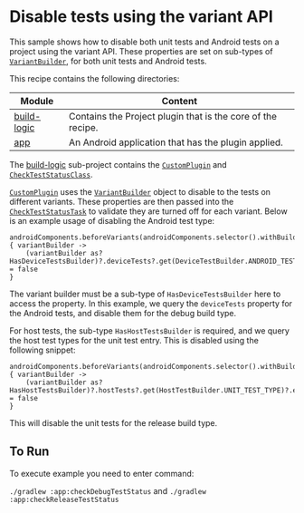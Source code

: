 # Disable tests using the variant API

This sample shows how to disable both unit tests and Android tests on a project using the variant API. These properties
are set on sub-types of [`VariantBuilder`](https://developer.android.com/reference/tools/gradle-api/current/com/android/build/api/variant/VariantBuilder), for both unit tests and Android tests.

This recipe contains the following directories:

| Module                     | Content                                                     |
|----------------------------|-------------------------------------------------------------|
| [build-logic](build-logic) | Contains the Project plugin that is the core of the recipe. |
| [app](app)                 | An Android application that has the plugin applied.         |

The [build-logic](build-logic) sub-project contains the [`CustomPlugin`](build-logic/plugins/src/main/kotlin/CustomPlugin.kt) and [`CheckTestStatusClass`](build-logic/plugins/src/main/kotlin/CheckTestStatusClass.kt).

[`CustomPlugin`](build-logic/plugins/src/main/kotlin/CustomPlugin.kt) uses the [`VariantBuilder`](https://developer.android.com/reference/tools/gradle-api/current/com/android/build/api/variant/VariantBuilder) object to disable to the tests on different variants. These properties
are then passed into the [`CheckTestStatusTask`](build-logic/plugins/src/main/kotlin/CheckTestStatusTask.kt) to validate
they are turned off for each variant. Below is an example usage of disabling the Android test type:

```
androidComponents.beforeVariants(androidComponents.selector().withBuildType("debug")) { variantBuilder ->
    (variantBuilder as? HasDeviceTestsBuilder)?.deviceTests?.get(DeviceTestBuilder.ANDROID_TEST_TYPE)?.enable = false
}
```

The variant builder must be a sub-type of `HasDeviceTestsBuilder` here to access the property. In this example, we
query the `deviceTests` property for the Android tests, and disable them for the debug build type.

For host tests, the sub-type `HasHostTestsBuilder` is required, and we query the host test types for the unit test
entry. This is disabled using the following snippet:

```
androidComponents.beforeVariants(androidComponents.selector().withBuildType("release")) { variantBuilder ->
    (variantBuilder as? HasHostTestsBuilder)?.hostTests?.get(HostTestBuilder.UNIT_TEST_TYPE)?.enable = false
}
```

This will disable the unit tests for the release build type.

## To Run
To execute example you need to enter command:

`./gradlew :app:checkDebugTestStatus` and `./gradlew :app:checkReleaseTestStatus`
